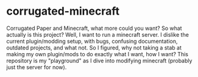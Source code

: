 # corrugated-minecraft
Corrugated Paper and Minecraft, what more could you want? So what actually is this project? Well, I want to run a minecraft server.
I dislike the current plugin/modding setup, with bugs, confusing documentation, outdated projects, and what not.
So I figured, why not taking a stab at making my own plugin/mods to do exactly what I want, how I want?
This repository is my "playground" as I dive into modifying minecraft (probably just the server for now).
